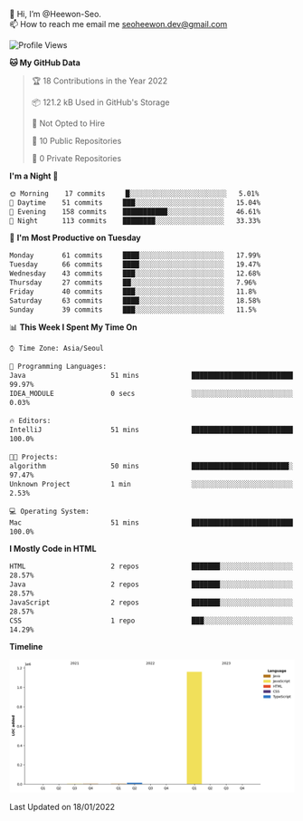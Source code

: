 👋 Hi, I’m @Heewon-Seo.  
📫 How to reach me email me seoheewon.dev@gmail.com 

 <!--START_SECTION:waka-->
![Profile Views](http://img.shields.io/badge/Profile%20Views-10-blue)

**🐱 My GitHub Data** 

> 🏆 18 Contributions in the Year 2022
 > 
> 📦 121.2 kB Used in GitHub's Storage 
 > 
> 🚫 Not Opted to Hire
 > 
> 📜 10 Public Repositories 
 > 
> 🔑 0 Private Repositories  
 > 
**I'm a Night 🦉** 

```text
🌞 Morning    17 commits     █░░░░░░░░░░░░░░░░░░░░░░░░   5.01% 
🌆 Daytime    51 commits     ███░░░░░░░░░░░░░░░░░░░░░░   15.04% 
🌃 Evening    158 commits    ███████████░░░░░░░░░░░░░░   46.61% 
🌙 Night      113 commits    ████████░░░░░░░░░░░░░░░░░   33.33%

```
📅 **I'm Most Productive on Tuesday** 

```text
Monday       61 commits     ████░░░░░░░░░░░░░░░░░░░░░   17.99% 
Tuesday      66 commits     ████░░░░░░░░░░░░░░░░░░░░░   19.47% 
Wednesday    43 commits     ███░░░░░░░░░░░░░░░░░░░░░░   12.68% 
Thursday     27 commits     ██░░░░░░░░░░░░░░░░░░░░░░░   7.96% 
Friday       40 commits     ███░░░░░░░░░░░░░░░░░░░░░░   11.8% 
Saturday     63 commits     ████░░░░░░░░░░░░░░░░░░░░░   18.58% 
Sunday       39 commits     ███░░░░░░░░░░░░░░░░░░░░░░   11.5%

```


📊 **This Week I Spent My Time On** 

```text
⌚︎ Time Zone: Asia/Seoul

💬 Programming Languages: 
Java                     51 mins             █████████████████████████   99.97% 
IDEA_MODULE              0 secs              ░░░░░░░░░░░░░░░░░░░░░░░░░   0.03%

🔥 Editors: 
IntelliJ                 51 mins             █████████████████████████   100.0%

🐱‍💻 Projects: 
algorithm                50 mins             ████████████████████████░   97.47% 
Unknown Project          1 min               ░░░░░░░░░░░░░░░░░░░░░░░░░   2.53%

💻 Operating System: 
Mac                      51 mins             █████████████████████████   100.0%

```

**I Mostly Code in HTML** 

```text
HTML                     2 repos             ███████░░░░░░░░░░░░░░░░░░   28.57% 
Java                     2 repos             ███████░░░░░░░░░░░░░░░░░░   28.57% 
JavaScript               2 repos             ███████░░░░░░░░░░░░░░░░░░   28.57% 
CSS                      1 repo              ███░░░░░░░░░░░░░░░░░░░░░░   14.29%

```


**Timeline**

![Chart not found](https://raw.githubusercontent.com/Heewon-Seo/Heewon-Seo/main/charts/bar_graph.png) 


 Last Updated on 18/01/2022
<!--END_SECTION:waka-->
